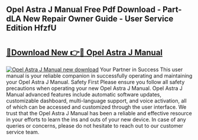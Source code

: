 ## Opel Astra J Manual Free Pdf Download - Part-dLA New Repair Owner Guide - User Service Edition HfzfU

# <h2><a href="http://cf1207.oget.top/?id=Opel+Astra+J+Manual">🔗Download New 👉🔴 Opel Astra J Manual</a></h2>

[![Opel Astra J Manual new download](https://i.imgur.com/5g1atiW.png)](http://cf1207.oget.top/?id=Opel+Astra+J+Manual)
Your Partner in Success This user manual is your reliable companion in successfully operating and maintaining your Opel Astra J Manual. Safety First Please ensure you follow all safety precautions when operating your new Opel Astra J Manual. Opel Astra J Manual advanced features include automatic software updates, customizable dashboard, multi-language support, and voice activation, all of which can be accessed and customized through the user interface. We trust that the Opel Astra J Manual has been a reliable and effective resource in your efforts to learn the ins and outs of your new device. In case of any queries or concerns, please do not hesitate to reach out to our customer service team.
